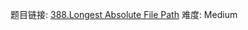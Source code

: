 题目链接: [388.Longest Absolute File Path][1]
难度: Medium

[1]: https://leetcode.com/problems/longest-absolute-file-path
